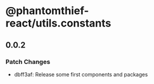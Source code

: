 # @phantomthief-react/utils.constants

## 0.0.2

### Patch Changes

- dbff3af: Release some first components and packages
